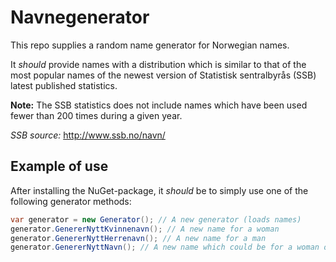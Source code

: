# Navnegenerator

This repo supplies a random name generator for Norwegian names.

It _should_ provide names with a distribution which is similar to that of the most popular names of the newest version of Statistisk sentralbyrås (SSB) latest published statistics.

**Note:** The SSB statistics does not include names which have been used fewer than 200 times during a given year.

_SSB source:_ http://www.ssb.no/navn/

## Example of use

After installing the NuGet-package, it _should_ be to simply use one of the following generator methods:
```csharp
var generator = new Generator(); // A new generator (loads names)
generator.GenererNyttKvinnenavn(); // A new name for a woman
generator.GenererNyttHerrenavn(); // A new name for a man
generator.GenererNyttNavn(); // A new name which could be for a woman or a man
```
